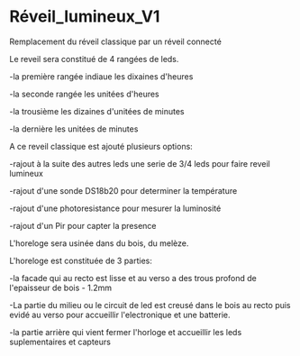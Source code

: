 # Réveil_lumineux_V1
Remplacement du réveil classique par un réveil connecté 

Le reveil sera constitué de 4 rangées de leds.




-la première rangée indiaue les dixaines d'heures

-la seconde rangée les unitées d'heures

-la trousième les dizaines d'unitées de minutes

-la dernière les unitées de minutes


A ce reveil classique est ajouté plusieurs options:

-rajout à la suite des autres leds une serie de 3/4 leds pour faire reveil lumineux

-rajout d'une sonde DS18b20 pour determiner la température

-rajout d'une photoresistance pour mesurer la luminosité

-rajout d'un Pir pour capter la presence


L'horeloge sera usinée dans du bois, du melèze.


L'horeloge est constituée de 3 parties:

-la facade qui au recto est lisse et au verso a des trous profond de l'epaisseur de bois - 1.2mm

-La partie du milieu ou le circuit de led est creusé dans le bois au recto puis evidé au verso pour accueillir l'electronique et une batterie.

-la partie arrière qui vient fermer l'horloge et accueillir les leds suplementaires et capteurs
